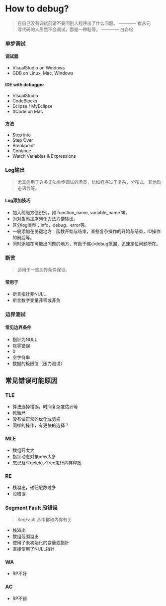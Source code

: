 # How to debug?
> 在自己没有调试前请不要问别人程序出了什么问题。        ———— 崔永元  
> 写代码的人居然不会调试，那是一种耻辱。                ———— 白岩松

### 单步调试

#### 调试器
+ VisualStudio on Windows
+ GDB on Linux, Mac, Windows

#### IDE with debugger
+ VisualStudio
+ CodeBlocks
+ Eclipse / MyEclipse
+ XCode on Mac

#### 方法
+ Step into
+ Step Over
+ Breakpoint
+ Continue
+ Watch Variables & Expressions

### Log输出
> 尤其适用于许多无法单步调试的场景，比如程序过于复杂，分布式，其他动态语言等。

#### Log添加技巧
+ 加入前缀方便识别。如 function_name, variable_name 等。
+ 为对象添加序列化方法方便输出。
+ 区分log类型：info，debug，error等。
+ 一般添加在关键地方：函数开始与结束，某些复杂操作的开始与结束，IO操作的前后等。
+ 同时添加在可能出问题的地方，有助于缩小debug范围，迅速定位问题所在。

### 断言
> 适用于一些边界条件保证。

#### 常用于
+ 断言指针非NULL
+ 断言数字变量非零或非负

### 边界测试
#### 常见边界条件
+ 指针为NULL
+ 除零错误
+ 0
+ 空字符串
+ 数据的极限值（压力测试）

## 常见错误可能原因
### TLE
+ 算法选择错误，时间复杂度估计等
+ 死循环
+ 没有做正常的优化或剪枝
+ 同样的操作，有更快的选择？

### MLE
+ 数组开太大
+ 指针动态对象new太多
+ 忘记及时delete／free进行内存释放

### RE
+ 栈溢出，递归层数过多
+ 段错误

### Segment Fault 段错误
> SegFault 基本都和内存有关

+ 栈溢出
+ 数组范围溢出
+ 使用了未初始化的变量或指针
+ 直接使用了NULL指针

### WA
+ RP不好

### AC
+ RP不错


